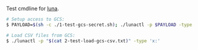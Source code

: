 Test cmdline for [luna](https://github.com/flowerinthenight/luna/).

```sh
# Setup access to GCS:
$ PAYLOAD=$(sh -c ./1-test-gcs-secret.sh); ./lunactl -p $PAYLOAD -type 'x:'

# Load CSV files from GCS:
$ ./lunactl -p "$(cat 2-test-load-gcs-csv.txt)" -type 'x:'
```

